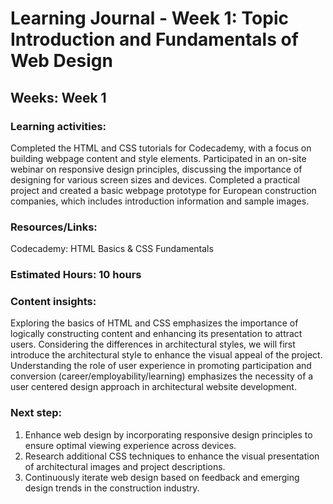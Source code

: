 # Learning Journal - Week 1: Topic Introduction and Fundamentals of Web Design
## Weeks: Week 1
### Learning activities:
Completed the HTML and CSS tutorials for Codecademy, with a focus on building webpage content and style elements.
Participated in an on-site webinar on responsive design principles, discussing the importance of designing for various screen sizes and devices.
Completed a practical project and created a basic webpage prototype for European construction companies, which includes introduction information and sample images.
### Resources/Links:
Codecademy: HTML Basics & CSS Fundamentals
### Estimated Hours: 10 hours
### Content insights:
Exploring the basics of HTML and CSS emphasizes the importance of logically constructing content and enhancing its presentation to attract users. Considering the differences in architectural styles, we will first introduce the architectural style to enhance the visual appeal of the project.
Understanding the role of user experience in promoting participation and conversion (career/employability/learning) emphasizes the necessity of a user centered design approach in architectural website development.
### Next step:
1. Enhance web design by incorporating responsive design principles to ensure optimal viewing experience across devices.
2. Research additional CSS techniques to enhance the visual presentation of architectural images and project descriptions.
3. Continuously iterate web design based on feedback and emerging design trends in the construction industry.
